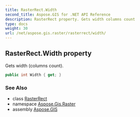 ```yaml
---
title: RasterRect.Width
second_title: Aspose.GIS for .NET API Reference
description: RasterRect property. Gets width columns count
type: docs
weight: 30
url: /net/aspose.gis.raster/rasterrect/width/
---
```

## RasterRect.Width property

Gets width (columns count).

```csharp
public int Width { get; }
```

### See Also

* class [RasterRect](../)
* namespace [Aspose.Gis.Raster](../../rasterrect/)
* assembly [Aspose.GIS](../../../)


